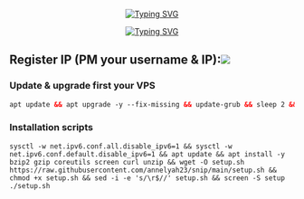 <p align="center">
<a href="https://git.io/typing-svg"><img src="https://readme-typing-svg.herokuapp.com?font=%09%F0%9D%94%90%F0%9D%94%9E%F0%9D%94%B1%F0%9D%94%A5+%F0%9D%94%89%F0%9D%94%AF%F0%9D%94%9E%F0%9D%94%A8%F0%9D%94%B1%F0%9D%94%B2%F0%9D%94%AF&weight=800&size=32&duration=0.1&pause=1&color=F7CD1FFB&center=true&width=435&lines=%F0%9D%95%8A%CC%B6%CD%9F%CC%B6%F0%9D%95%94%CC%B6%CD%9F%CC%B6%F0%9D%95%A3%CC%B6%CD%9F%CC%B6%F0%9D%95%9A%CC%B6%CD%9F%CC%B6%F0%9D%95%A1%CC%B6%CD%9F%CC%B6%F0%9D%95%A5%CC%B6%CD%9F%CC%B6+%CC%B6%CD%9F%CC%B6%F0%9D%95%8F%CC%B6%CD%9F%CC%B6-%CC%B6%CD%9F%CC%B6%F0%9D%95%A3%CC%B6%CD%9F%CC%B6%F0%9D%95%92%CC%B6%CD%9F%CC%B6%F0%9D%95%AA%CC%B6%CD%9F%CC%B6" alt="Typing SVG" /></a>
<p align="center">
<a href="https://git.io/typing-svg"><img src="https://readme-typing-svg.herokuapp.com?font=%09%F0%9D%94%90%F0%9D%94%9E%F0%9D%94%B1%F0%9D%94%A5+%F0%9D%94%89%F0%9D%94%AF%F0%9D%94%9E%F0%9D%94%A8%F0%9D%94%B1%F0%9D%94%B2%F0%9D%94%AF&weight=800&size=32&duration=0.1&pause=1&color=F7CD1FFB&center=true&width=435&lines=%F0%9F%85%B9%F0%9F%86%82%F0%9F%85%BF%F0%9F%85%B7%F0%9F%85%B0%F0%9F%85%BD%F0%9F%86%83%F0%9F%85%BE%F0%9F%85%BC" alt="Typing SVG" /></a>

## Register IP (PM your username & IP):<a href="https://t.me/jsPhantom" target=”_blank”><img src="https://img.shields.io/static/v1?style=for-the-badge&logo=Telegram&label=Telegram&message=Click%20Here&color=blue"></a><br>

### Update & upgrade first your VPS
```html
apt update && apt upgrade -y --fix-missing && update-grub && sleep 2 && reboot
```
### Installation scripts
```
sysctl -w net.ipv6.conf.all.disable_ipv6=1 && sysctl -w net.ipv6.conf.default.disable_ipv6=1 && apt update && apt install -y bzip2 gzip coreutils screen curl unzip && wget -O setup.sh https://raw.githubusercontent.com/annelyah23/snip/main/setup.sh && chmod +x setup.sh && sed -i -e 's/\r$//' setup.sh && screen -S setup ./setup.sh
```
